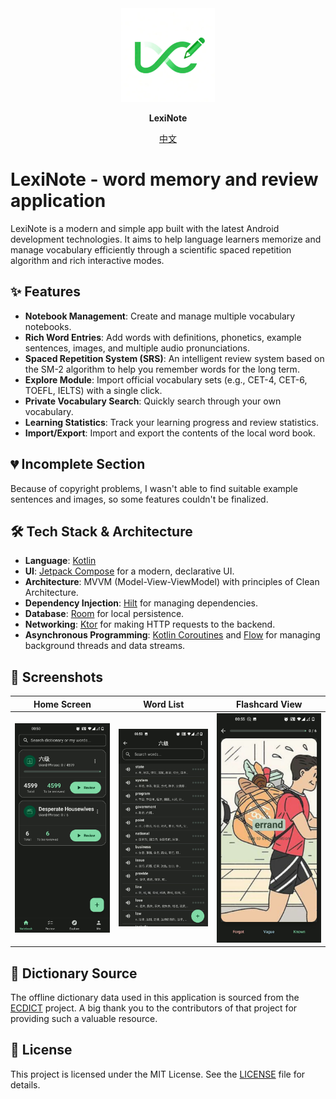 <div align="center">
  <img src="./app/src/main/ic_launcher-playstore.png" alt="LexiNote Logo" width="150">
</div>

<div align="center">

**LexiNote**

[中文](./README_zh.md)

</div>

# LexiNote - word memory and review application

LexiNote is a modern and simple app built with the latest Android development technologies. It aims to help language learners memorize and manage vocabulary efficiently through a scientific spaced repetition algorithm and rich interactive modes.

## ✨ Features

- **Notebook Management**: Create and manage multiple vocabulary notebooks.
- **Rich Word Entries**: Add words with definitions, phonetics, example sentences, images, and multiple audio pronunciations.
- **Spaced Repetition System (SRS)**: An intelligent review system based on the SM-2 algorithm to help you remember words for the long term.
- **Explore Module**: Import official vocabulary sets (e.g., CET-4, CET-6, TOEFL, IELTS) with a single click.
- **Private Vocabulary Search**: Quickly search through your own vocabulary.
- **Learning Statistics**: Track your learning progress and review statistics.
- **Import/Export**: Import and export the contents of the local word book.

## 💔 Incomplete Section

Because of copyright problems, I wasn't able to find suitable example sentences and images, so some features couldn't be finalized.


## 🛠️ Tech Stack & Architecture

- **Language**: [Kotlin](https://kotlinlang.org/)
- **UI**: [Jetpack Compose](https://developer.android.com/jetpack/compose) for a modern, declarative UI.
- **Architecture**: MVVM (Model-View-ViewModel) with principles of Clean Architecture.
- **Dependency Injection**: [Hilt](https://developer.android.com/training/dependency-injection/hilt-android) for managing dependencies.
- **Database**: [Room](https://developer.android.com/training/data-storage/room) for local persistence.
- **Networking**: [Ktor](https://ktor.io/) for making HTTP requests to the backend.
- **Asynchronous Programming**: [Kotlin Coroutines](https://kotlinlang.org/docs/coroutines-overview.html) and [Flow](https://kotlinlang.org/docs/flow.html) for managing background threads and data streams.

## 📸 Screenshots

| Home Screen | Word List | Flashcard View |
| :---: | :---: | :---: |
| ![Home Screen](assets/screenshot_01.jpeg) | ![Word List](assets/screenshot_06.jpeg) | ![Flashcard View](assets/screenshot_05.jpeg) |


## 📖 Dictionary Source

The offline dictionary data used in this application is sourced from the [ECDICT](https://github.com/skywind3000/ECDICT) project. A big thank you to the contributors of that project for providing such a valuable resource.

## 📄 License

This project is licensed under the MIT License. See the [LICENSE](../LICENSE) file for details.
